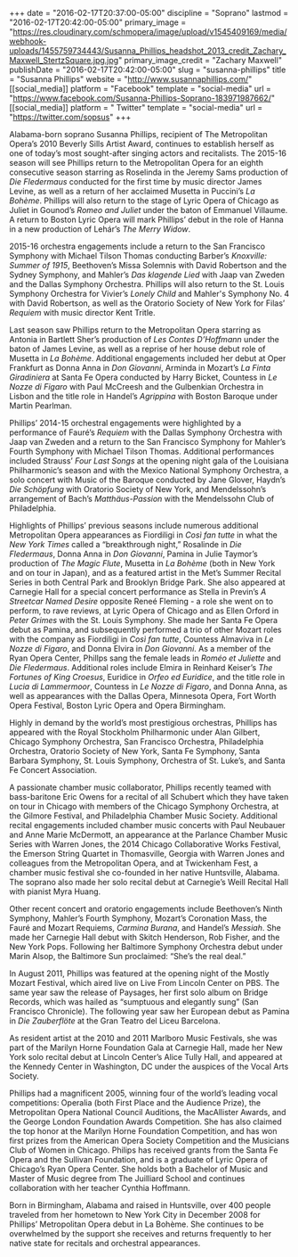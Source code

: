 +++
date = "2016-02-17T20:37:00-05:00"
discipline = "Soprano"
lastmod = "2016-02-17T20:42:00-05:00"
primary_image = "https://res.cloudinary.com/schmopera/image/upload/v1545409169/media/webhook-uploads/1455759734443/Susanna_Phillips_headshot_2013_credit_Zachary_Maxwell_StertzSquare.jpg.jpg"
primary_image_credit = "Zachary Maxwell"
publishDate = "2016-02-17T20:42:00-05:00"
slug = "susanna-phillips"
title = "Susanna Phillips"
website = "http://www.susannaphillips.com/"
[[social_media]]
platform = "Facebook"
template = "social-media"
url = "https://www.facebook.com/Susanna-Phillips-Soprano-183971987662/"
[[social_media]]
platform = " Twitter"
template = "social-media"
url = "https://twitter.com/sopsus"
+++

Alabama-born soprano Susanna Phillips, recipient of The Metropolitan Opera’s 2010 Beverly Sills Artist Award, continues to establish herself as one of today’s most sought-after singing actors and recitalists. The 2015-16 season will see Phillips return to the Metropolitan Opera for an eighth consecutive season starring as Roselinda in the Jeremy Sams production of *Die Fledermaus* conducted for the first time by music director James Levine, as well as a return of her acclaimed Musetta in Puccini’s *La Bohème*. Phillips will also return to the stage of Lyric Opera of Chicago as Juliet in Gounod’s *Romeo and Juliet* under the baton of Emmanuel Villaume. A return to Boston Lyric Opera will mark Phillips’ debut in the role of Hanna in a new production of Lehár’s *The Merry Widow*.

2015-16 orchestra engagements include a return to the San Francisco Symphony with Michael Tilson Thomas conducting Barber’s *Knoxville: Summer of 1915*, Beethoven’s Missa Solemnis with David Robertson and the Sydney Symphony, and Mahler’s *Das klagende Lied* with Jaap van Zweden and the Dallas Symphony Orchestra. Phillips will also return to the St. Louis Symphony Orchestra for Vivier’s *Lonely Child* and Mahler's Symphony No. 4 with David Robertson, as well as the Oratorio Society of New York for Filas’ *Requiem* with music director Kent Tritle.

Last season saw Phillips return to the Metropolitan Opera starring as Antonia in Bartlett Sher’s production of *Les Contes D’Hoffmann* under the baton of James Levine, as well as a reprise of her house debut role of Musetta in *La Bohème*. Additional engagements included her debut at Oper Frankfurt as Donna Anna in *Don Giovanni*, Arminda in Mozart’s *La Finta Giradiniera* at Santa Fe Opera conducted by Harry Bicket, Countess in *Le Nozze di Figaro* with Paul McCreesh and the Gulbenkian Orchestra in Lisbon and the title role in Handel’s *Agrippina* with Boston Baroque under Martin Pearlman.

Phillips’ 2014-15 orchestral engagements were highlighted by a performance of Fauré’s *Requiem* with the Dallas Symphony Orchestra with Jaap van Zweden and a return to the San Francisco Symphony for Mahler’s Fourth Symphony with Michael Tilson Thomas. Additional performances included Strauss’ *Four Last Songs* at the opening night gala of the Louisiana Philharmonic’s season and with the Mexico National Symphony Orchestra, a solo concert with Music of the Baroque conducted by Jane Glover, Haydn’s *Die Schöpfung* with Oratorio Society of New York, and Mendelssohn’s arrangement of Bach’s *Matthäus-Passion* with the Mendelssohn Club of Philadelphia.

Highlights of Phillips’ previous seasons include numerous additional Metropolitan Opera appearances as Fiordiligi in *Così fan tutte* in what the *New York Times* called a “breakthrough night,” Rosalinde in *Die Fledermaus*, Donna Anna in *Don Giovanni*, Pamina in Julie Taymor’s production of *The Magic Flute*, Musetta in *La Bohème* (both in New York and on tour in Japan), and as a featured artist in the Met’s Summer Recital Series in both Central Park and Brooklyn Bridge Park. She also appeared at Carnegie Hall for a special concert performance as Stella in Previn’s *A Streetcar Named Desire* opposite Reneé Fleming - a role she went on to perform, to rave reviews, at Lyric Opera of Chicago and as Ellen Orford in *Peter Grimes* with the St. Louis Symphony. She made her Santa Fe Opera debut as Pamina, and subsequently performed a trio of other Mozart roles with the company as Fiordiligi in *Così fan tutte*, Countess Almaviva in *Le Nozze di Figaro*, and Donna Elvira in *Don Giovanni*. As a member of the Ryan Opera Center, Phillps sang the female leads in *Roméo et Juliette* and *Die Fledermaus*. Additional roles include Elmira in Reinhard Keiser’s *The Fortunes of King Croesus*, Euridice in *Orfeo ed Euridice*, and the title role in *Lucia di Lammermoor*, Countess in *Le Nozze di Figaro*, and Donna Anna, as well as appearances with the Dallas Opera, Minnesota Opera, Fort Worth Opera Festival, Boston Lyric Opera and Opera Birmingham.

Highly in demand by the world’s most prestigious orchestras, Phillips has appeared with the Royal Stockholm Philharmonic under Alan Gilbert, Chicago Symphony Orchestra, San Francisco Orchestra, Philadelphia Orchestra, Oratorio Society of New York, Santa Fe Symphony, Santa Barbara Symphony, St. Louis Symphony, Orchestra of St. Luke’s, and Santa Fe Concert Association.

A passionate chamber music collaborator, Phillips recently teamed with bass-baritone Eric Owens for a recital of all Schubert which they have taken on tour in Chicago with members of the Chicago Symphony Orchestra, at the Gilmore Festival, and Philadelphia Chamber Music Society. Additional recital engagements included chamber music concerts with Paul Neubauer and Anne Marie McDermott, an appearance at the Parlance Chamber Music Series with Warren Jones, the 2014 Chicago Collaborative Works Festival, the Emerson String Quartet in Thomasville, Georgia with Warren Jones and colleagues from the Metropolitan Opera, and at Twickenham Fest, a chamber music festival she co-founded in her native Huntsville, Alabama. The soprano also made her solo recital debut at Carnegie’s Weill Recital Hall with pianist Myra Huang.

Other recent concert and oratorio engagements include Beethoven’s Ninth Symphony, Mahler’s Fourth Symphony, Mozart’s Coronation Mass, the Fauré and Mozart Requiems, *Carmina Burana*, and Handel’s *Messiah*. She made her Carnegie Hall debut with Skitch Henderson, Rob Fisher, and the New York Pops. Following her Baltimore Symphony Orchestra debut under Marin Alsop, the Baltimore Sun proclaimed: “She’s the real deal.”

In August 2011, Phillips was featured at the opening night of the Mostly Mozart Festival, which aired live on Live From Lincoln Center on PBS. The same year saw the release of Paysages, her first solo album on Bridge Records, which was hailed as “sumptuous and elegantly sung” (San Francisco Chronicle). The following year saw her European debut as Pamina in *Die Zauberflöte* at the Gran Teatro del Liceu Barcelona.

As resident artist at the 2010 and 2011 Marlboro Music Festivals, she was part of the Marilyn Horne Foundation Gala at Carnegie Hall, made her New York solo recital debut at Lincoln Center’s Alice Tully Hall, and appeared at the Kennedy Center in Washington, DC under the auspices of the Vocal Arts Society.

Phillips had a magnificent 2005, winning four of the world’s leading vocal competitions: Operalia (both First Place and the Audience Prize), the Metropolitan Opera National Council Auditions, the MacAllister Awards, and the George London Foundation Awards Competition. She has also claimed the top honor at the Marilyn Horne Foundation Competition, and has won first prizes from the American Opera Society Competition and the Musicians Club of Women in Chicago.  Philips has received grants from the Santa Fe Opera and the Sullivan Foundation, and is a graduate of Lyric Opera of Chicago’s Ryan Opera Center. She holds both a Bachelor of Music and Master of Music degree from The Juilliard School and continues collaboration with her teacher Cynthia Hoffmann.

Born in Birmingham, Alabama and raised in Huntsville, over 400 people traveled from her hometown to New York City in December 2008 for Phillips’ Metropolitan Opera debut in La Bohème. She continues to be overwhelmed by the support she receives and returns frequently to her native state for recitals and orchestral appearances.
